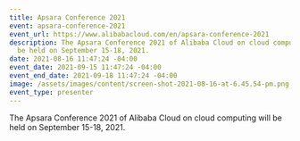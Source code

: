 ```yaml
---
title: Apsara Conference 2021
event: apsara-conference-2021
event_url: https://www.alibabacloud.com/en/apsara-conference-2021
description: The Apsara Conference 2021 of Alibaba Cloud on cloud computing will
  be held on September 15-18, 2021.
date: 2021-08-16 11:47:24 -04:00
event_date: 2021-09-15 11:47:24 -04:00
event_end_date: 2021-09-18 11:47:24 -04:00
image: /assets/images/content/screen-shot-2021-08-16-at-6.45.54-pm.png
event_type: presenter
---
```

The Apsara Conference 2021 of Alibaba Cloud on cloud computing will be held on September 15-18, 2021.
